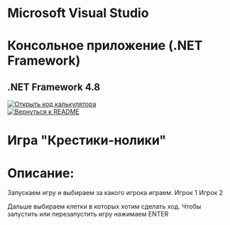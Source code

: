 # Microsoft Visual Studio

# Консольное приложение (.NET Framework)

## .NET Framework 4.8 ##

[![Открыть код калькулятора](https://img.shields.io/badge/Код-Крестики-нолики)](https://github.com/FallCracka/chalenge/blob/main/%D0%BA%D1%80%D0%B5%D1%81%D1%82%D0%B8%D0%BA%D0%B8%20%D0%BD%D0%BE%D0%BB%D0%B8%D0%BA%D0%B8/Program.cs)  
[![Вернуться к README](https://img.shields.io/badge/Документация-README-lightgrey)](https://github.com/FallCracka/chalenge/blob/main/README.md)

# Игра "Крестики-нолики"
# Описание:

Запускаем игру и выбираем за какого игрока играем.
Игрок 1
Игрок 2

Дальше выбираем клетки в которых хотим сделать ход.
Чтобы запустить или перезапустить игру нажимаем ENTER
